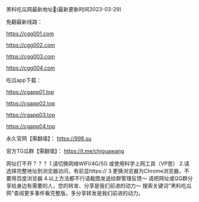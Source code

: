 黑料吃瓜网最新地址👋(最新更新时间2023-03-29)

免翻最新线路： 

https://cgg001.com

https://cgg002.com

https://cgg003.com

https://cgg004.com

吃瓜app下载：

https://cgapp01.top

https://cgapp02.top

https://cgapp03.top

https://cgapp04.top

永久官网【需翻墙】： https://998.su

官方TG瓜群【需翻墙】： https://t.me/chiguawang

网址打不开？？？ 
1.请切换网络WIFI/4G/5G 或使用科学上网工具（VP恩）
2.请选择完整地址到浏览器访问，有前显https:// 
3.更换浏览器为Chrome浏览器，不要用百度浏览器
4.以上方法都不行请截图发送给群管理反馈～
请把网址或QQ群分享给身边有需要的人，您的转发、分享是我们前进的动力～ 搜索关键词"黑料吃瓜网"查阅更多事件看完整版，多分享转发是我们前进的动力。

<!--
**chiguabot/chiguabot** is a ✨ _special_ ✨ repository because its `README.md` (this file) appears on your GitHub profile.

Here are some ideas to get you started:

- 🔭 I’m currently working on ...
- 🌱 I’m currently learning ...
- 👯 I’m looking to collaborate on ...
- 🤔 I’m looking for help with ...
- 💬 Ask me about ...
- 📫 How to reach me: ...
- 😄 Pronouns: ...
- ⚡ Fun fact: ...
-->
